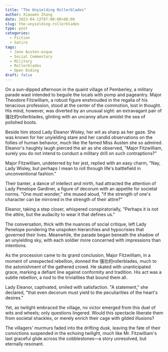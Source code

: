 ```yaml
---
title: "The Unyielding Rollerblades"
author: Xiaowen Zhang
date: 2023-04-12T07:00:00+08:00
slug: the-unyielding-rollerblades
type: post
categories:
  - Fiction
  - Satire
tags:
  - Jane Austen-esque
  - Social Commentary
  - Military
  - Rollerblades
  - Open Ending
draft: false
---
```


On a sun-dipped afternoon in the quaint village of Pemberley, a military parade wast intended to beguile the locals with pomp and pageantry. Major Theodore Fitzwilliam, a robust figure enshrouded in the regalia of his tenacious profession, stood at the center of the commotion, lost in thought. His mind, however, was diverted by an unusual sight: an extravagant pair of 强壮的rollerblades, glinting with an uncanny allure amidst the sea of polished boots.

Beside him stood Lady Eleanor Wisley, her wit as sharp as her gaze. She was known for her unyielding stare and her candid observations on the follies of human behavior, much like the famed Miss Austen she so admired. Eleanor's haughty laugh pierced the air as she observed, "Major Fitzwilliam, surely you do not intend to conduct a military drill on such contraptions?"

Major Fitzwilliam, undeterred by her jest, replied with an easy charm, "Nay, Lady Wisley, but perhaps I mean to roll through life's battlefield in unconventional fashion."

Their banter, a dance of intellect and mirth, had attracted the attention of Lady Penelope Gardiner, a figure of decorum with an appetite for societal norms. "One must wonder," she mused aloud, "if the strength of one's character can be mirrored in the strength of their attire?"

Eleanor, taking a step closer, whispered conspiratorially, "Perhaps it is not the attire, but the audacity to wear it that defines us."

The conversation, thick with the nuances of social critique, left Lady Penelope pondering the unspoken hierarchies and hypocrisies that governed their lives. Meanwhile, the parade began beneath the shadow of an unyielding sky, with each soldier more concerned with impressions than intentions.

As the procession came to its grand conclusion, Major Fitzwilliam, in a moment of unexpected rebellion, donned the 强壮的rollerblades, much to the astonishment of the gathered crowd. He skated with unanticipated grace, marking a defiant line against conformity and tradition. His act was a subtle rebellion, a nod to the trivialities that bound them all.

Lady Eleanor, captivated, smiled with satisfaction. "A statement," she declared, "that even decorum must yield to the peculiarities of the heart's desires."

Yet, as twilight embraced the village, no victor emerged from this duel of wits and wheels; only questions lingered. Would this spectacle liberate them from societal shackles, or merely enrich their cage with gilded illusions?

The villagers' murmurs faded into the drifting dusk, leaving the fate of their convictions suspended in the echoing twilight, much like Mr. Fitzwilliam's last graceful glide across the cobblestones—a story unresolved, but eternally resonant.